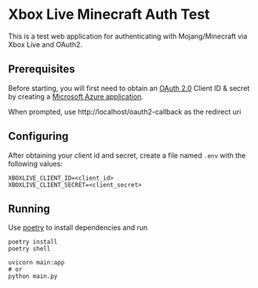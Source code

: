# Xbox Live Minecraft Auth Test

This is a test web application for authenticating with Mojang/Minecraft via
Xbox Live and OAuth2.

## Prerequisites
Before starting, you will first need to obtain an
[OAuth 2.0](https://docs.microsoft.com/en-us/azure/active-directory/develop/v2-oauth2-auth-code-flow)
Client ID & secret by creating a
[Microsoft Azure application](https://docs.microsoft.com/en-us/azure/active-directory/develop/quickstart-register-app). 

When prompted, use http://localhost/oauth2-callback as the redirect uri

## Configuring

After obtaining your client id and secret, create a file named `.env` with the following values:

```
XBOXLIVE_CLIENT_ID=<client_id>
XBOXLIVE_CLIENT_SECRET=<client_secret>
```

## Running

Use [poetry](https://python-poetry.org) to install dependencies and run

```shell
poetry install
poetry shell

uvicorn main:app
# or
python main.py
```

